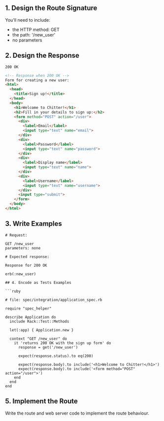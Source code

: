 
## 1. Design the Route Signature

You'll need to include:
  * the HTTP method: GET
  * the path: '/new_user'
  * no parameters

## 2. Design the Response

`200 OK`

```html
<!-- Response when 200 OK -->
Form for creating a new user:
<html>
  <head>
    <title>Sign up!</title>
  </head>
  <body>
    <h1>Welcome to Chitter!</h1>
    <h2>Fill in your details to sign up:</h2>
    <form method="POST" action="/user">
      <div>
        <label>Email</label>
        <input type="text" name="email">
      </div>
      <div>
        <label>Password</label>
        <input type="text" name="password">
      </div>
      <div>
        <label>Display name</label>
        <input type="text" name="name">
      </div>
      <div>
        <label>Username</label>
        <input type="text" name="username">
      </div>
      <input type="submit">
    </form>
  </body>
</html>
```

## 3. Write Examples

```
# Request:

GET /new_user
parameters: none

# Expected response:

Response for 200 OK

erb(:new_user)

## 4. Encode as Tests Examples

```ruby

# file: spec/integration/application_spec.rb

require "spec_helper"

describe Application do
  include Rack::Test::Methods

  let(:app) { Application.new }

  context "GET /new_user" do
    it 'returns 200 OK with the sign up form' do
      response = get('/new_user')

      expect(response.status).to eq(200)

      expect(response.body).to include('<h1>Welcome to Chitter!</h1>')
      expect(response.body).to include('<form method="POST" action="/user">')
    end
  end
end
```

## 5. Implement the Route

Write the route and web server code to implement the route behaviour.